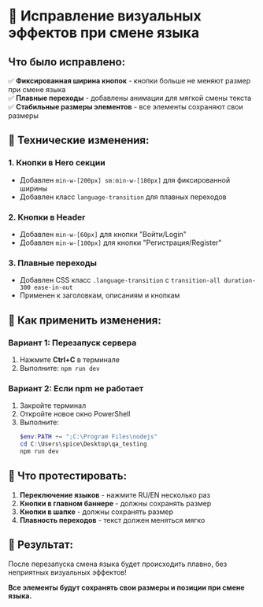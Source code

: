 # 🎨 Исправление визуальных эффектов при смене языка

## Что было исправлено:

✅ **Фиксированная ширина кнопок** - кнопки больше не меняют размер при смене языка  
✅ **Плавные переходы** - добавлены анимации для мягкой смены текста  
✅ **Стабильные размеры элементов** - все элементы сохраняют свои размеры  

## 🔧 Технические изменения:

### 1. Кнопки в Hero секции
- Добавлен `min-w-[200px] sm:min-w-[180px]` для фиксированной ширины
- Добавлен класс `language-transition` для плавных переходов

### 2. Кнопки в Header
- Добавлен `min-w-[60px]` для кнопки "Войти/Login"
- Добавлен `min-w-[100px]` для кнопки "Регистрация/Register"

### 3. Плавные переходы
- Добавлен CSS класс `.language-transition` с `transition-all duration-300 ease-in-out`
- Применен к заголовкам, описаниям и кнопкам

## 🚀 Как применить изменения:

### Вариант 1: Перезапуск сервера
1. Нажмите **Ctrl+C** в терминале
2. Выполните: `npm run dev`

### Вариант 2: Если npm не работает
1. Закройте терминал
2. Откройте новое окно PowerShell
3. Выполните:
   ```powershell
   $env:PATH += ";C:\Program Files\nodejs"
   cd C:\Users\spice\Desktop\qa_testing
   npm run dev
   ```

## 🧪 Что протестировать:

1. **Переключение языков** - нажмите RU/EN несколько раз
2. **Кнопки в главном баннере** - должны сохранять размер
3. **Кнопки в шапке** - должны сохранять размер
4. **Плавность переходов** - текст должен меняться мягко

## 🎯 Результат:

После перезапуска смена языка будет происходить плавно, без неприятных визуальных эффектов!

**Все элементы будут сохранять свои размеры и позиции при смене языка.** 